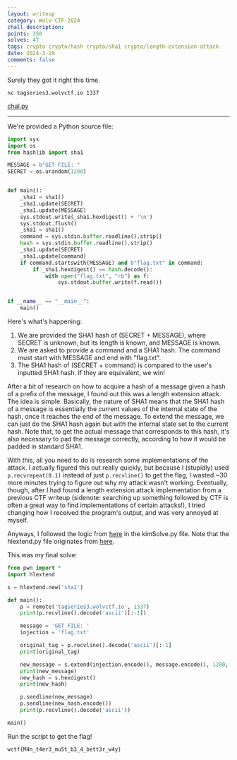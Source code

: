 ```yaml
---
layout: writeup
category: Wolv-CTF-2024
chall_description:
points: 350
solves: 47
tags: crypto crypto/hash crypto/sha1 crypto/length-extension-attack
date: 2024-3-19
comments: false
---
```


Surely they got it right this time.  

`nc tagseries3.wolvctf.io 1337`  

[chal.py](https://github.com/Nightxade/ctf-writeups/blob/master/assets/CTFs/Wolv-CTF-2024/crypto/tag-series-3/chal.py) 

---

We're provided a Python source file:  

```py
import sys
import os
from hashlib import sha1

MESSAGE = b"GET FILE: "
SECRET = os.urandom(1200)


def main():
    _sha1 = sha1()
    _sha1.update(SECRET)
    _sha1.update(MESSAGE)
    sys.stdout.write(_sha1.hexdigest() + '\n')
    sys.stdout.flush()
    _sha1 = sha1()
    command = sys.stdin.buffer.readline().strip()
    hash = sys.stdin.buffer.readline().strip()
    _sha1.update(SECRET)
    _sha1.update(command)
    if command.startswith(MESSAGE) and b"flag.txt" in command:
        if _sha1.hexdigest() == hash.decode():
            with open("flag.txt", "rb") as f:
                sys.stdout.buffer.write(f.read())


if __name__ == "__main__":
    main()

```

Here's what's happening:  

1. We are provided the SHA1 hash of (SECRET + MESSAGE), where SECRET is unknown, but its length is known, and MESSAGE is known.  
2. We are asked to provide a command and a SHA1 hash. The command must start with MESSAGE and end with "flag.txt".  
3. The SHA1 hash of (SECRET + command) is compared to the user's inputted SHA1 hash. If they are equivalent, we win!  

After a bit of research on how to acquire a hash of a message given a hash of a prefix of the message, I found out this was a length extension attack. The idea is simple. Basically, the nature of SHA1 means that the SHA1 hash of a message is essentially the current values of the internal state of the hash, once it reaches the end of the message. To extend the message, we can just do the SHA1 hash again but with the internal state set to the current hash. Note that, to get the actual message that corresponds to this hash, it's also necessary to pad the message correctly, according to how it would be padded in standard SHA1.  

With this, all you need to do is research some implementations of the attack. I actually figured this out really quickly, but because I (stupidly) used `p.recvrepeat(0.1)` instead of just `p.recvline()` to get the flag, I wasted ~30 more minutes trying to figure out why my attack wasn't working. Eventually, though, after I had found a length extension attack implementation from a previous CTF writeup (sidenote: searching up something followed by CTF is often a great way to find implementations of certain attacks!), I tried changing how I received the program's output, and was very annoyed at myself.  

Anyways, I followed the logic from [here](https://github.com/AdityaVallabh/ctf-write-ups/blob/master/34C3%20-%20JuniorsCTF/kim/kimSolve.py) in the kimSolve.py file. Note that the hlextend.py file originates from [here](https://github.com/stephenbradshaw/hlextend).  

This was my final solve:  

```py
from pwn import *
import hlextend

s = hlextend.new('sha1')

def main():
    p = remote('tagseries3.wolvctf.io', 1337)
    print(p.recvline().decode('ascii')[:-1])

    message = 'GET FILE: '
    injection = 'flag.txt'

    original_tag = p.recvline().decode('ascii')[:-1]
    print(original_tag)

    new_message = s.extend(injection.encode(), message.encode(), 1200, original_tag)
    print(new_message)
    new_hash = s.hexdigest()
    print(new_hash)

    p.sendline(new_message)
    p.sendline(new_hash.encode())
    print(p.recvline().decode('ascii'))

main()
```

Run the script to get the flag!  

    wctf{M4n_t4er3_mu5t_b3_4_bett3r_w4y}